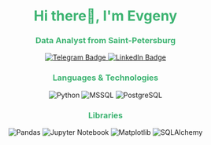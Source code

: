<div id="header" align="center">  
	<h1 style="color: #3CB371;"> Hi there👋, I'm Evgeny</h1>  
	<h3 style="color: #3CB371;"> Data Analyst from Saint-Petersburg </h3>  
	  
<a href="https://t.me/snakeks" target="_blank">  
		<img src="https://img.shields.io/badge/Telegram-26A5E4?style=flat&logo=telegram&logoColor=darkgreen" alt="Telegram Badge"/>  
	</a>  

<a href="https://www.linkedin.com/in/snakeks" target="_blank">  
		<img src="https://img.shields.io/badge/LinkedIn-0A66C2?style=flat&logo=linkedin&logoColor=darkgreen" alt="LinkedIn Badge"/>  
	</a>  
</div>  

<div align="center">  

<h3 style="color: #3CB371;"> Languages & Technologies </h3>  
	  
<p>  
		<img src="https://img.shields.io/badge/Python-3776AB?style=flat&logo=python&logoColor=white" alt="Python" />  
		<img src="https://img.shields.io/badge/Microsoft_SQL_Server-CC2927?style=flat&logo=microsoft-sql-server&logoColor=white" alt="MSSQL" />  
		<img src="https://img.shields.io/badge/PostgreSQL-4169E1?style=flat&logo=postgresql&logoColor=white" alt="PostgreSQL" />  
	</p>  
	  
<h3 style="color: #3CB371;"> Libraries </h3>  
	  
<p>  
		<img src="https://img.shields.io/badge/Pandas-150458?style=flat&logo=pandas&logoColor=white" alt="Pandas" />  
		<img src="https://img.shields.io/badge/Jupyter_Notebook-F37626?style=flat&logo=jupyter&logoColor=white" alt="Jupyter Notebook" />  
		<img src="https://img.shields.io/badge/Matplotlib-003B57?style=flat&logo=matplotlib&logoColor=white" alt="Matplotlib" />  
		<img src="https://img.shields.io/badge/SQLAlchemy-6C2E3E?style=flat&logo=sqlalchemy&logoColor=white" alt="SQLAlchemy" />  
	</p>  

</div>
<!--
**snakeks/snakeks** is a ✨ _special_ ✨ repository because its `README.md` (this file) appears on your GitHub profile.

Here are some ideas to get you started:

- 🔭 I’m currently working on ...
- 🌱 I’m currently learning ...
- 👯 I’m looking to collaborate on ...
- 🤔 I’m looking for help with ...
- 💬 Ask me about ...
- 📫 How to reach me: ...
- 😄 Pronouns: ...
- ⚡ Fun fact: ...
-->
